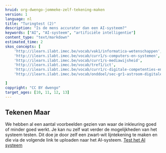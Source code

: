 ```yaml
---
hruid: org-dwengo-jommeke-zelf-tekening-maken
version: 1
language: nl
title: "Turingtest (2)"
description: "Is de mens accurater dan een AI-systeem?"
keywords: ["AI", "AI-systeem", "artificiële intelligentie"]
content_type: "text/markdown"
estimated_time: 2
skos_concepts: [
    'http://ilearn.ilabt.imec.be/vocab/vak1/informatica-wetenschappen', 
    'http://ilearn.ilabt.imec.be/vocab/curr1/s-computers-en-systemen',
    'http://ilearn.ilabt.imec.be/vocab/curr1/s-mediawijsheid',
    'http://ilearn.ilabt.imec.be/vocab/tref1/ict',
    'http://ilearn.ilabt.imec.be/vocab/curr1/c-digitale-competenties-en-mediawijsheid',
    'http://ilearn.ilabt.imec.be/vocab/onddoel/sec-gr1-astroom-digitale-competenties-en-mediawijsheid-4.5',

]
copyright: "CC BY dwengo"
target_ages: [10, 11, 12, 13]
---
```


## Tekenen Maar

We hebben al een aantal voorbeelden gezien van waar de inkleuring goed of minder goed werkt. Je kan nu zelf wat verder de mogelijkheden van het systeem testen. Dit doe je door zelf een zwart-wit lijntekening te maken en die via de volgende link te uploaden naar het AI-systeem. [Test het AI systeem](https://kiks.ilabt.imec.be/jommeke/)